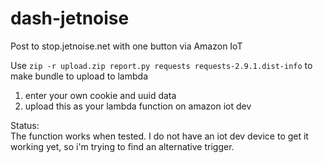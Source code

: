 # dash-jetnoise
Post to stop.jetnoise.net with one button via Amazon IoT

Use ```zip -r upload.zip report.py requests requests-2.9.1.dist-info``` to make bundle to upload to lambda

1. enter your own cookie and uuid data
2. upload this as your lambda function on amazon iot dev


Status:    
The function works when tested. I do not have an iot dev device to get it working yet, so i'm trying to find an alternative trigger.
